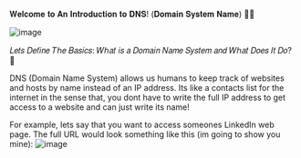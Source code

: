 𝐖𝐞𝐥𝐜𝐨𝐦𝐞 𝐭𝐨 𝐀𝐧 𝐈𝐧𝐭𝐫𝐨𝐝𝐮𝐜𝐭𝐢𝐨𝐧 𝐭𝐨 𝐃𝐍𝐒!
(𝐃𝐨𝐦𝐚𝐢𝐧 𝐒𝐲𝐬𝐭𝐞𝐦 𝐍𝐚𝐦𝐞) 🚀📲

![image](https://github.com/user-attachments/assets/34ae8551-7a2b-4587-9165-acb03fee1d9e)

𝐿𝑒𝑡𝑠 𝐷𝑒𝑓𝑖𝑛𝑒 𝑇ℎ𝑒 𝐵𝑎𝑠𝑖𝑐𝑠: 𝑊ℎ𝑎𝑡 𝑖𝑠 𝑎 𝐷𝑜𝑚𝑎𝑖𝑛 𝑁𝑎𝑚𝑒 𝑆𝑦𝑠𝑡𝑒𝑚 𝑎𝑛𝑑 𝑊ℎ𝑎𝑡 𝐷𝑜𝑒𝑠 𝐼𝑡 𝐷𝑜? 🤔

DNS (Domain Name System) allows us humans to keep track of websites and hosts by name instead of an IP address. Its like a contacts list for the internet in the sense that, you dont have to write the full IP address to get access to a website and can just write its name!

For example, lets say that you want to access someones LinkedIn web page. The full URL would look something like this (im going to show you mine): ![image](https://github.com/user-attachments/assets/e4cacd79-8d0d-4467-8102-43314d0cfbf2)
  


